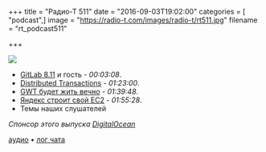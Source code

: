 +++
title = "Радио-Т 511"
date = "2016-09-03T19:02:00"
categories = [ "podcast",]
image = "https://radio-t.com/images/radio-t/rt511.jpg"
filename = "rt_podcast511"

+++

![](https://radio-t.com/images/radio-t/rt511.jpg)

- [GitLab 8.11](https://habrahabr.ru/company/softmart/blog/308632/) и гость - *00:03:08*.
- [Distributed Transactions](http://www.grahamlea.com/2016/08/distributed-transactions-microservices-icebergs/) - *01:23:00*.
- [GWT будет жить вечно](https://dzone.com/articles/gwt-is-here-to-stay) - *01:39:48*.
- [Яндекс строит свой EC2](https://vc.ru/n/ya-cloud) - *01:55:28*.
- Темы наших слушателей

_Спонсор этого выпуска [DigitalOcean](https://www.digitalocean.com)_

[аудио](https://cdn.radio-t.com/rt_podcast511.mp3) • [лог чата](http://chat.radio-t.com/logs/radio-t-511.html)
<audio src="https://cdn.radio-t.com/rt_podcast511.mp3" preload="none"></audio>
